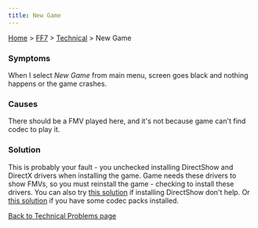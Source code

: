 ```yaml
---
title: New Game
---
```


[Home](../../Main%20Page.md.md) > [FF7](../../FF7.md) > [Technical](../Technical.md) > New Game

### Symptoms

When I select *New Game* from main menu, screen goes black and nothing
happens or the game crashes.

### Causes

There should be a FMV played here, and it's not because game can't find
codec to play it.

### Solution

This is probably your fault - you unchecked installing DirectShow and
DirectX drivers when installing the game. Game needs these drivers to
show FMVs, so you must reinstall the game - checking to install these
drivers. You can also try [this solution][] if installing DirectShow
don't help. Or [this solution][1] if you have some codec packs
installed.

[Back to Technical Problems page][]

  [this solution]: Movies.md "wikilink"
  [1]: NoMovies.md "wikilink"
  [Back to Technical Problems page]: ../Technical.md "wikilink"
